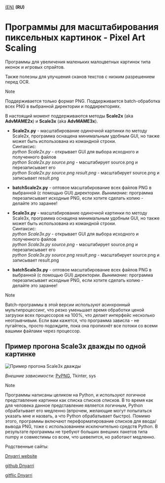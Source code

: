 [(EN)](README.md) **(RU)**

# Программы для масштабирования пиксельных картинок - Pixel Art Scaling

Программы для увеличения маленьких малоцветных картинок типа иконок и игровых спрайтов.

Также полезны для улучшения сканов текстов с низким разрешением перед OCR.

> [!NOTE]
> Поддерживается только формат PNG. Поддерживается batch-обработка всех PNG в выбранной директории и поддиректориях.

В настоящий момент поддерживаются методы **Scale2x** (aka **AdvMAME2x**) и **Scale3x** (aka **AdvMAME3x**).

- **Scale2x.py** - масштабирование одиночной картинки по методу Scale2x, программа оснащена минимальным удобным GUI, но также может быть использована из командной строки.  
Синтаксис:  
    *python Scale2x.py*                           - открывает GUI для выбора исходного и полученного файлов  
    *python Scale2x.py source.png*                - масштабирует source.png и перезаписывает его  
    *python Scale2x.py source.png result.png*     - масштабирует source.png и записывает result.png  

- **batchScale2x.py** - оптовое масштабирование всех файлов PNG в выбранной (с помощью GUI) директории. *Вынимание:* программа перезаписывает исходные PNG, если хотите сделать копию - делайте это заранее!  

- **Scale3x.py** - масштабирование одиночной картинки по методу Scale3x, программа оснащена минимальным удобным GUI, но также может быть использована из командной строки.  
Синтаксис:  
    *python Scale3x.py*                           - открывает GUI для выбора исходного и полученного файлов  
    *python Scale3x.py source.png*                - масштабирует source.png и перезаписывает его  
    *python Scale3x.py source.png result.png*     - масштабирует source.png и записывает result.png  

- **batchScale3x.py** - оптовое масштабирование всех файлов PNG в выбранной (с помощью GUI) директории. *Вынимание:* программа перезаписывает исходные PNG, если хотите сделать копию - делайте это заранее!  

> [!NOTE]
> Batch-программы в этой версии используют асинхронный мультипроцессинг, что резко уменьшает время обработки ценой загрузки всех процессоров на 100%, что делает интерфейс несколько неотзывчивым. Если вам кажется, что программа зависла - не пугайтесь, просто подождите, пока она пропихнёт все потоки со всеми вашими файлами через процессор.  

## Пример прогона Scale3x дважды по одной картинке

![Пример прогона Scale3x дважды](https://dnyarri.github.io/imgscalenx/x3x3.png)

*Внешние зависимости:* [PyPNG](https://gitlab.com/drj11/pypng), Tkinter, sys

> [!NOTE]
> Программы написаны целиком на Python, и используют логичное представление картинки как списка списков списков.
> В то время как для человека данное представление является логичным, Python обрабатывает его медленно (впрочем, желающие могут попытаться указать мне и назвать, а что Python обрабатывает быстро).
> Помимо этого, программы включают переформатирование списков для ввода/вывода PNG, тоже с использованием исключительно средств Python.
> В результате программы не требуют больших внешних пакетов типа numpy и совместимы со всем, что шевелится, но работают медленно.

Родственные сайты:

[Dnyarri website](https://dnyarri.github.io)

[github Dnyarri](https://github.com/Dnyarri)

[gitflic Dnyarri](https://gitflic.ru/user/dnyarri)
